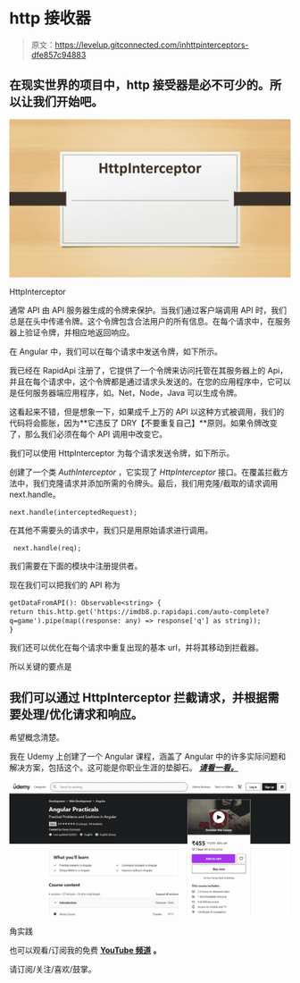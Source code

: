 # http 接收器

> 原文：<https://levelup.gitconnected.com/inhttpinterceptors-dfe857c94883>

## 在现实世界的项目中，http 接受器是必不可少的。所以让我们开始吧。

![](img/355e15fac2b800e4bc554c37e4b7df5e.png)

HttpInterceptor

通常 API 由 API 服务器生成的令牌来保护。当我们通过客户端调用 API 时，我们总是在头中传递令牌。这个令牌包含合法用户的所有信息。在每个请求中，在服务器上验证令牌，并相应地返回响应。

在 Angular 中，我们可以在每个请求中发送令牌，如下所示。

我已经在 RapidApi 注册了，它提供了一个令牌来访问托管在其服务器上的 Api，并且在每个请求中，这个令牌都是通过请求头发送的。在您的应用程序中，它可以是任何服务器端应用程序，如。Net，Node，Java 可以生成令牌。

这看起来不错，但是想象一下，如果成千上万的 API 以这种方式被调用，我们的代码将会膨胀，因为**它违反了 DRY【不要重复自己】**原则。如果令牌改变了，那么我们必须在每个 API 调用中改变它。

我们可以使用 HttpInterceptor 为每个请求发送令牌，如下所示。

创建了一个类 *AuthInterceptor* ，它实现了 *HttpInterceptor* 接口。在覆盖拦截方法中，我们克隆请求并添加所需的令牌头。最后，我们用克隆/截取的请求调用 next.handle。

```
next.handle(interceptedRequest);
```

在其他不需要头的请求中，我们只是用原始请求进行调用。

```
 next.handle(req); 
```

我们需要在下面的模块中注册提供者。

现在我们可以把我们的 API 称为

```
getDataFromAPI(): Observable<string> {
return this.http.get('https://imdb8.p.rapidapi.com/auto-complete?q=game').pipe(map((response: any) => response['q'] as string));
}
```

我们还可以优化在每个请求中重复出现的基本 url，并将其移动到拦截器。

所以关键的要点是

## 我们可以通过 HttpInterceptor 拦截请求，并根据需要处理/优化请求和响应。

希望概念清楚。

我在 Udemy 上创建了一个 Angular 课程，涵盖了 Angular 中的许多实际问题和解决方案，包括这个。这可能是你职业生涯的垫脚石。 [***请看一看。***](https://www.udemy.com/course/angular-practicals/?couponCode=F48E50E6ECF6D99AD500)

![](img/7a971c5a2d872d044c62bd53d5b95ff4.png)

角实践

也可以观看/订阅我的免费 [**YouTube 频道**](https://www.youtube.com/channel/UC30-Z9Lz8DWe_Vq93dOs-Gw) **。**

请订阅/关注/喜欢/鼓掌。